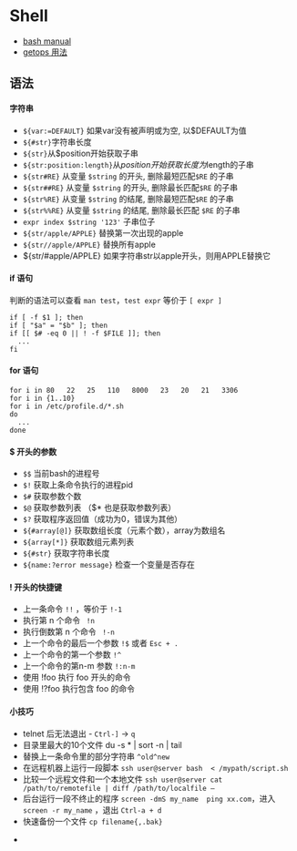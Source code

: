 # Shell

* [bash manual](https://www.gnu.org/software/bash/manual/bash.html)
* [getops 用法](https://gist.github.com/amsz/11dd6cb0755c4e06f19a990e547b4550)

## 语法

#### 字符串

* `${var:=DEFAULT}` 如果var没有被声明或为空, 以$DEFAULT为值
 * `${#str}`字符串长度
 * `${str}`从$position开始获取子串
 * `${str:position:length}`从$position开始获取长度为$length的子串
* `${str#RE}` 从变量 `$string` 的开头, 删除最短匹配`$RE` 的子串
* `${str##RE}` 从变量 `$string` 的开头, 删除最长匹配`$RE` 的子串
* `${str%RE}` 从变量 `$string` 的结尾, 删除最短匹配`$RE` 的子串
* `${str%%RE}` 从变量 `$string` 的结尾, 删除最长匹配 `$RE` 的子串
* `expr index $string '123'` 子串位子
* `${str/apple/APPLE}` 替换第一次出现的apple
* `${str//apple/APPLE}` 替换所有apple 
* ${str/#apple/APPLE}  如果字符串str以apple开头，则用APPLE替换它

#### if 语句

判断的语法可以查看 `man test`，`test expr` 等价于 `[ expr ]`

```shell
if [ -f $1 ]; then
if [ "$a" = "$b" ]; then
if [[ $# -eq 0 || ! -f $FILE ]]; then
  ...
fi
```

#### for 语句

```shell
for i in 80   22   25   110   8000   23   20   21   3306
for i in {1..10}
for i in /etc/profile.d/*.sh
do
  ...
done

```



#### $ 开头的参数

- `$$` 当前bash的进程号
- `$!`  获取上条命令执行的进程pid
- `$#` 获取参数个数
- `$@` 获取参数列表 （$* 也是获取参数列表）
- `$?` 获取程序返回值（成功为0，错误为其他）
- `${#array[@]}` 获取数组长度（元素个数），array为数组名
- `${array[*]}`  获取数组元素列表
- `${#str}`  获取字符串长度
- `${name:?error message}` 检查一个变量是否存在

#### ! 开头的快捷键

- 上一条命令 `!!` ，等价于 `!-1`
- 执行第 n 个命令 ` !n`
- 执行倒数第 n 个命令 ` !-n` 
- 上一个命令的最后一个参数 `!$` 或者 `Esc + .`
- 上一个命令的第一个参数 `!^`
- 上一个命令的第n-m 参数 `!:n-m`
- 使用 !foo 执行 foo 开头的命令
- 使用  !?foo 执行包含 foo 的命令

#### 小技巧

* telnet 后无法退出 -   `Ctrl-]` -> `q`
* 目录里最大的10个文件 du -s * | sort -n | tail
* 替换上一条命令里的部分字符串 `^old^new`
* 在远程机器上运行一段脚本 `ssh user@server bash  < /mypath/script.sh`
* 比较一个远程文件和一个本地文件 `ssh user@server cat /path/to/remotefile | diff /path/to/localfile –`
* 后台运行一段不终止的程序 `screen -dmS my_name  ping xx.com`，进入 `screen -r my_name` ，退出 `Ctrl-a + d`
* 快速备份一个文件 `cp filename{,.bak}`

- ​